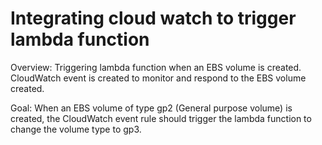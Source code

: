 # Integrating cloud watch to trigger lambda function

Overview:
Triggering lambda function when an EBS volume is created. CloudWatch event is created to monitor and respond to the EBS volume created.

Goal:
When an EBS volume of type gp2 (General purpose volume) is created, the CloudWatch event rule should trigger the lambda function to change the volume type to gp3.

